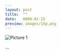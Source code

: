 ```yaml
---
layout: post
title:  ""
date:   0000-01-15
preview: images/15p.png
---
```


![Picture 1]({{site.baseurl}}/images/15.png?auto=yes)

...